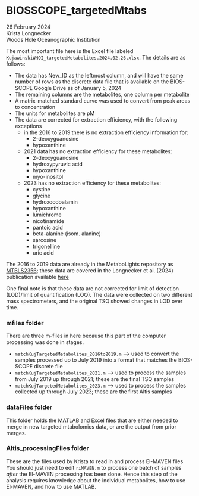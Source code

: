# BIOSSCOPE_targetedMtabs
26 February 2024\
Krista Longnecker\
Woods Hole Oceanographic Institution

The most important file here is the Excel file labeled  ```KujawinskiWHOI_targetedMetabolites.2024.02.26.xlsx```. The details are as follows:
* The data has New_ID as the leftmost column, and will have the same number of rows as the discrete data file that is available on the BIOS-SCOPE Google Drive as of January 5, 2024
* The remaining columns are the metabolites, one column per metabolite
* A matrix-matched standard curve was used to convert from peak areas to concentration
* The units for metabolites are pM
*	The data are corrected for extraction efficiency, with the following exceptions
    * in the 2016 to 2019 there is no extraction efficiency information for:
        * 2-deoxyguanosine
        * hypoxanthine
    * 2021 data has no extraction efficiency for these metabolites:
        * 2-deoxyguanosine
        * hydroxypyruvic acid
        * hypoxanthine
        * myo-inositol
    * 2023 has no extraction efficiency for these metabolites:
        * cystine
        * glycine
        * hydroxocobalamin
        * hypoxanthine
        * lumichrome
        * nicotinamide
        * pantoic acid
        * beta-alanine (isom. alanine)
        * sarcosine
        * trigonelline
        * uric acid
     
The 2016 to 2019 data are already in the MetaboLights repository as [MTBLS2356](https://www.ebi.ac.uk/metabolights/editor/MTBLS2356/descriptors); these data are covered in the Longnecker et al. (2024) publication available [here](https://dx.doi.org/10.1002/lno.12497) 

One final note is that these data are not corrected for limit of detection (LOD)/limit of quantification (LOQ). The data were collected on two different mass spectrometers, and the original TSQ showed changes in LOD over time. 

### mfiles folder
There are three m-files in here because this part of the computer processing was done in stages.
* ```matchKujTargetedMetabolites_2016to2019.m``` --> used to convert the samples processed up to July 2019 into a format that matches the BIOS-SCOPE discrete file
* ```matchKujTargetedMetabolites_2021.m``` --> used to process the samples from July 2019 up through 2021; these are the final TSQ samples
* ```matchKujTargetedMetabolites_2023.m``` --> used to process the samples collected up through July 2023; these are the first Altis samples

### dataFiles folder
This folder holds the MATLAB and Excel files that are either needed to merge in new targeted mtabolomics data, or are the output from prior merges.

### Altis_processingFiles folder
These are the files used by Krista to read in and process El-MAVEN files\
You should just need to edit ```riMAVEN.m``` to process one batch of samples <i>after</i> the El-MAVEN processing has been done. Hence this step of the analysis requires knowledge about the individual metabolites, how to use El-MAVEN, and how to use MATLAB.
